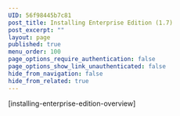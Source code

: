 ```yaml
---
UID: 56f98445b7c81
post_title: Installing Enterprise Edition (1.7)
post_excerpt: ""
layout: page
published: true
menu_order: 100
page_options_require_authentication: false
page_options_show_link_unauthenticated: false
hide_from_navigation: false
hide_from_related: true
---
```

[installing-enterprise-edition-overview]